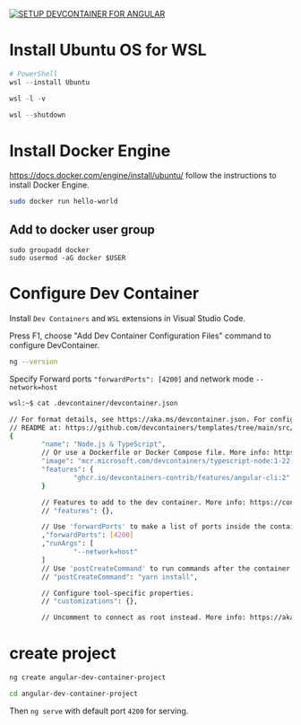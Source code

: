 
[![SETUP DEVCONTAINER FOR ANGULAR](https://github.com/user-attachments/assets/3c035a6a-2065-4bb9-b07e-d3a7fe11dbcd)](https://www.youtube.com/watch?v=vcWMp9pCtHU "SETUP DEVCONTAINER FOR ANGULAR")

# Install Ubuntu OS for WSL
```powershell
# PowerShell
wsl --install Ubuntu

wsl -l -v

wsl --shutdown
```

# Install Docker Engine
https://docs.docker.com/engine/install/ubuntu/
follow the instructions to install Docker Engine.

```sh
sudo docker run hello-world
```

## Add to docker user group

```
sudo groupadd docker
sudo usermod -aG docker $USER
```

# Configure Dev Container

Install `Dev Containers` and `WSL` extensions in Visual Studio Code.

Press F1, choose "Add Dev Container Configuration Files" command to configure DevContainer.

```sh
ng --version
```

Specify Forward ports `"forwardPorts": [4200]` and network mode `--network=host`

```sh
wsl:~$ cat .devcontainer/devcontainer.json

// For format details, see https://aka.ms/devcontainer.json. For config options, see the
// README at: https://github.com/devcontainers/templates/tree/main/src/typescript-node
{
        "name": "Node.js & TypeScript",
        // Or use a Dockerfile or Docker Compose file. More info: https://containers.dev/guide/dockerfile
        "image": "mcr.microsoft.com/devcontainers/typescript-node:1-22-bookworm",
        "features": {
                "ghcr.io/devcontainers-contrib/features/angular-cli:2": {}
        }

        // Features to add to the dev container. More info: https://containers.dev/features.
        // "features": {},

        // Use 'forwardPorts' to make a list of ports inside the container available locally.
        ,"forwardPorts": [4200]
        ,"runArgs": [
                "--network=host"
        ]
        // Use 'postCreateCommand' to run commands after the container is created.
        // "postCreateCommand": "yarn install",

        // Configure tool-specific properties.
        // "customizations": {},

        // Uncomment to connect as root instead. More info: https://aka.ms/dev-containers-non-root.


```

# create project

```sh
ng create angular-dev-container-project

cd angular-dev-container-project
```

Then `ng serve` with default port `4200` for serving. 



